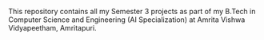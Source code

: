 This repository contains all my Semester 3 projects as part of my B.Tech in Computer Science and Engineering (AI Specialization) at Amrita Vishwa Vidyapeetham, Amritapuri.
